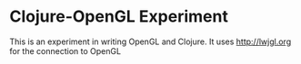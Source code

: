 # Clojure-OpenGL Experiment

This is an experiment in writing OpenGL and Clojure. It uses
http://lwjgl.org for the connection to OpenGL

